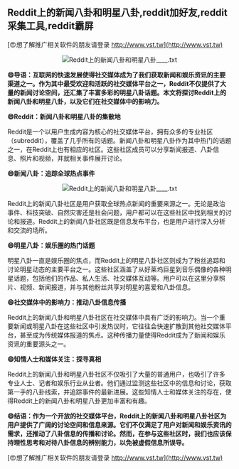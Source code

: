## **Reddit上的新闻八卦和明星八卦,reddit加好友,reddit采集工具,reddit霸屏**

[😍想了解推广相关软件的朋友请登录 http://www.vst.tw](http://www.vst.tw)

 <center><img src="https://vst.tw/MP4/tuiguang/png/6.png" alt="Reddit上的新闻八卦和明星八卦____.txt"></center>

**😄导语：互联网的快速发展使得社交媒体成为了我们获取新闻和娱乐资讯的主要渠道之一。作为其中最受欢迎和活跃的社交媒体平台之一，Reddit不仅提供了大量的新闻讨论空间，还汇集了丰富多彩的明星八卦话题。本文将探讨Reddit上的新闻八卦和明星八卦，以及它们在社交媒体中的影响力。**

**😄Reddit：新闻八卦和明星八卦的集散地**

Reddit是一个以用户生成内容为核心的社交媒体平台，拥有众多的专业社区（subreddit），覆盖了几乎所有的话题。新闻八卦和明星八卦作为其中热门的话题之一，在Reddit上也有相应的社区。这些社区成员可以分享新闻报道、八卦信息、照片和视频，并就相关事件展开讨论。

**😄新闻八卦：追踪全球热点事件**

 <center><img src="https://vst.tw/MP4/tuiguang/png/8.png" alt="Reddit上的新闻八卦和明星八卦____.txt"></center>

Reddit上的新闻八卦社区是用户获取全球热点新闻的重要来源之一。无论是政治事件、科技突破、自然灾害还是社会问题，用户都可以在这些社区中找到相关的讨论和报道。Reddit上的新闻八卦社区既是信息发布平台，也是用户进行深入分析和交流的场所。

**😄明星八卦：娱乐圈的热门话题**

明星八卦一直是娱乐圈的焦点，而Reddit上的明星八卦社区则成为了粉丝追踪和讨论明星动态的主要平台之一。这些社区涵盖了从好莱坞巨星到音乐偶像的各种明星话题，包括他们的作品、私人生活、社交媒体互动等。用户可以在这里分享照片、视频、新闻报道，并与其他粉丝共享对明星的喜爱和八卦信息。

**😄社交媒体中的影响力：推动八卦信息传播**

Reddit上的新闻八卦和明星八卦社区在社交媒体中具有广泛的影响力。当一个重要新闻或明星八卦在这些社区中引发热议时，它往往会快速扩散到其他社交媒体平台，甚至成为传统媒体报道的焦点。这种传播力量使得Reddit成为了新闻和娱乐资讯的重要源头之一。

**😄知情人士和媒体关注：探寻真相**

Reddit上的新闻八卦和明星八卦社区不仅吸引了大量的普通用户，也吸引了许多专业人士、记者和娱乐行业从业者。他们通过监测这些社区中的信息和讨论，获取第一手的八卦线索，并追踪事件的最新进展。这些知情人士和媒体关注的存在，使得Reddit上的新闻八卦和明星八卦更加丰富和有趣。

**😄结语：作为一个开放的社交媒体平台，Reddit上的新闻八卦和明星八卦社区为用户提供了广阔的讨论空间和信息来源。它们不仅满足了用户对新闻和娱乐资讯的需求，还推动了八卦信息的传播和讨论。然而，在参与这些社区时，我们也应该保持理性思考和对待八卦信息的辨别能力，以免被虚假信息所误导。**

[😍想了解推广相关软件的朋友请登录 http://www.vst.tw](http://www.vst.tw)



